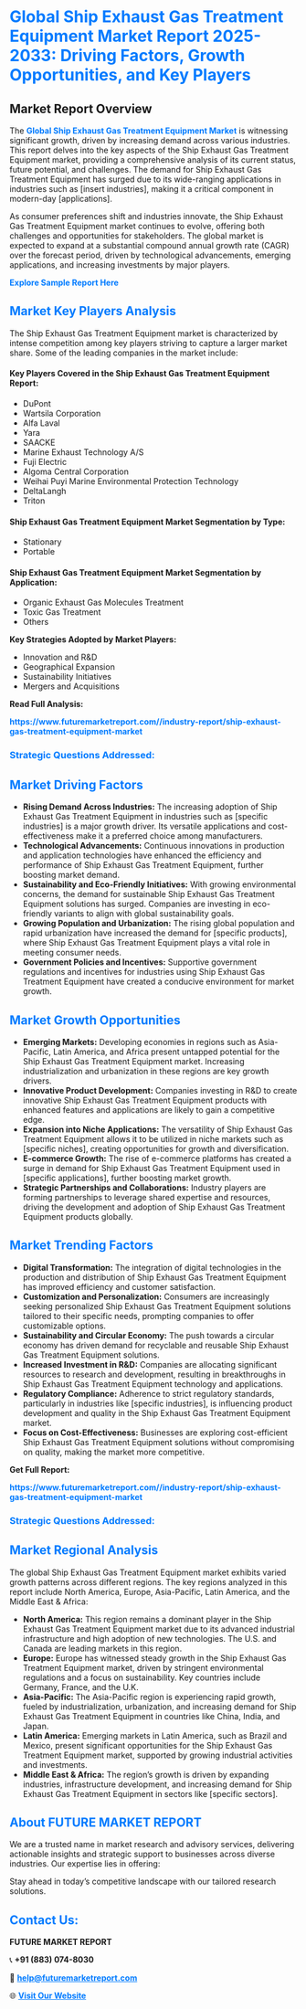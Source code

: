 <h1 style="color: #007BFF;">Global Ship Exhaust Gas Treatment Equipment Market Report 2025-2033: Driving Factors, Growth Opportunities, and Key Players</h1>

<section id="overview">
<h2>Market Report Overview</h2>
<p>The <a href="https://www.futuremarketreport.com//industry-report/ship-exhaust-gas-treatment-equipment-market" style="color: #007BFF; text-decoration: none;"><strong>Global Ship Exhaust Gas Treatment Equipment Market</strong></a> is witnessing significant growth, driven by increasing demand across various industries. This report delves into the key aspects of the Ship Exhaust Gas Treatment Equipment market, providing a comprehensive analysis of its current status, future potential, and challenges. The demand for Ship Exhaust Gas Treatment Equipment has surged due to its wide-ranging applications in industries such as [insert industries], making it a critical component in modern-day [applications].</p>
<p>As consumer preferences shift and industries innovate, the Ship Exhaust Gas Treatment Equipment market continues to evolve, offering both challenges and opportunities for stakeholders. The global market is expected to expand at a substantial compound annual growth rate (CAGR) over the forecast period, driven by technological advancements, emerging applications, and increasing investments by major players.</p>
</section>

<section id="overview">
<p><a href="https://www.futuremarketreport.com//request-sample/reportId=91224" style="color: #007BFF; text-decoration: none;"><strong>Explore Sample Report Here</strong></a></p>
</section>

<section id="key-players">
<h2 style="color: #007BFF;">Market Key Players Analysis</h2>
<p>The Ship Exhaust Gas Treatment Equipment market is characterized by intense competition among key players striving to capture a larger market share. Some of the leading companies in the market include:</p>
<h4>Key Players Covered in the Ship Exhaust Gas Treatment Equipment Report:</h4>
<ul><li>DuPont</li><li>Wartsila Corporation</li><li>Alfa Laval</li><li>Yara</li><li>SAACKE</li><li>Marine Exhaust Technology A/S</li><li>Fuji Electric</li><li>Algoma Central Corporation</li><li>Weihai Puyi Marine Environmental Protection Technology</li><li>DeltaLangh</li><li>Triton</li></ul>
<h4>Ship Exhaust Gas Treatment Equipment Market Segmentation by Type:</h4>
<ul><li>Stationary</li><li>Portable</li></ul>

<h4>Ship Exhaust Gas Treatment Equipment Market Segmentation by Application:</h4>
<ul><li>Organic Exhaust Gas Molecules Treatment</li><li>Toxic Gas Treatment</li><li>Others</li></ul>
<p><strong>Key Strategies Adopted by Market Players:</strong></p>
<ul>
<li>Innovation and R&D</li>
<li>Geographical Expansion</li>
<li>Sustainability Initiatives</li>
<li>Mergers and Acquisitions</li>
</ul>
</section>

<section>
<p><strong>Read Full Analysis: </strong></p><a href="https://www.futuremarketreport.com//industry-report/ship-exhaust-gas-treatment-equipment-market" style="color: #007BFF; text-decoration: none;"><strong>https://www.futuremarketreport.com//industry-report/ship-exhaust-gas-treatment-equipment-market</strong></a>
<h3 style="color: #007BFF;">Strategic Questions Addressed:</h3>
</section>

<section id="driving-factors">
<h2 style="color: #007BFF;">Market Driving Factors</h2>
<ul>
<li><strong>Rising Demand Across Industries:</strong> The increasing adoption of Ship Exhaust Gas Treatment Equipment in industries such as [specific industries] is a major growth driver. Its versatile applications and cost-effectiveness make it a preferred choice among manufacturers.</li>
<li><strong>Technological Advancements:</strong> Continuous innovations in production and application technologies have enhanced the efficiency and performance of Ship Exhaust Gas Treatment Equipment, further boosting market demand.</li>
<li><strong>Sustainability and Eco-Friendly Initiatives:</strong> With growing environmental concerns, the demand for sustainable Ship Exhaust Gas Treatment Equipment solutions has surged. Companies are investing in eco-friendly variants to align with global sustainability goals.</li>
<li><strong>Growing Population and Urbanization:</strong> The rising global population and rapid urbanization have increased the demand for [specific products], where Ship Exhaust Gas Treatment Equipment plays a vital role in meeting consumer needs.</li>
<li><strong>Government Policies and Incentives:</strong> Supportive government regulations and incentives for industries using Ship Exhaust Gas Treatment Equipment have created a conducive environment for market growth.</li>
</ul>
</section>

<section id="growth-opportunities">
<h2 style="color: #007BFF;">Market Growth Opportunities</h2>
<ul>
<li><strong>Emerging Markets:</strong> Developing economies in regions such as Asia-Pacific, Latin America, and Africa present untapped potential for the Ship Exhaust Gas Treatment Equipment market. Increasing industrialization and urbanization in these regions are key growth drivers.</li>
<li><strong>Innovative Product Development:</strong> Companies investing in R&D to create innovative Ship Exhaust Gas Treatment Equipment products with enhanced features and applications are likely to gain a competitive edge.</li>
<li><strong>Expansion into Niche Applications:</strong> The versatility of Ship Exhaust Gas Treatment Equipment allows it to be utilized in niche markets such as [specific niches], creating opportunities for growth and diversification.</li>
<li><strong>E-commerce Growth:</strong> The rise of e-commerce platforms has created a surge in demand for Ship Exhaust Gas Treatment Equipment used in [specific applications], further boosting market growth.</li>
<li><strong>Strategic Partnerships and Collaborations:</strong> Industry players are forming partnerships to leverage shared expertise and resources, driving the development and adoption of Ship Exhaust Gas Treatment Equipment products globally.</li>
</ul>
</section>

<section id="trending-factors">
<h2 style="color: #007BFF;">Market Trending Factors</h2>
<ul>
<li><strong>Digital Transformation:</strong> The integration of digital technologies in the production and distribution of Ship Exhaust Gas Treatment Equipment has improved efficiency and customer satisfaction.</li>
<li><strong>Customization and Personalization:</strong> Consumers are increasingly seeking personalized Ship Exhaust Gas Treatment Equipment solutions tailored to their specific needs, prompting companies to offer customizable options.</li>
<li><strong>Sustainability and Circular Economy:</strong> The push towards a circular economy has driven demand for recyclable and reusable Ship Exhaust Gas Treatment Equipment solutions.</li>
<li><strong>Increased Investment in R&D:</strong> Companies are allocating significant resources to research and development, resulting in breakthroughs in Ship Exhaust Gas Treatment Equipment technology and applications.</li>
<li><strong>Regulatory Compliance:</strong> Adherence to strict regulatory standards, particularly in industries like [specific industries], is influencing product development and quality in the Ship Exhaust Gas Treatment Equipment market.</li>
<li><strong>Focus on Cost-Effectiveness:</strong> Businesses are exploring cost-efficient Ship Exhaust Gas Treatment Equipment solutions without compromising on quality, making the market more competitive.</li>
</ul>
</section>

<section>
<p><strong>Get Full Report: </strong></p><a href="https://www.futuremarketreport.com//industry-report/ship-exhaust-gas-treatment-equipment-market" style="color: #007BFF; text-decoration: none;"><strong>https://www.futuremarketreport.com//industry-report/ship-exhaust-gas-treatment-equipment-market</strong></a>
<h3 style="color: #007BFF;">Strategic Questions Addressed:</h3>
</section>


<section id="regional-analysis">
<h2 style="color: #007BFF;">Market Regional Analysis</h2>
<p>The global Ship Exhaust Gas Treatment Equipment market exhibits varied growth patterns across different regions. The key regions analyzed in this report include North America, Europe, Asia-Pacific, Latin America, and the Middle East & Africa:</p>
<ul>
<li><strong>North America:</strong> This region remains a dominant player in the Ship Exhaust Gas Treatment Equipment market due to its advanced industrial infrastructure and high adoption of new technologies. The U.S. and Canada are leading markets in this region.</li>
<li><strong>Europe:</strong> Europe has witnessed steady growth in the Ship Exhaust Gas Treatment Equipment market, driven by stringent environmental regulations and a focus on sustainability. Key countries include Germany, France, and the U.K.</li>
<li><strong>Asia-Pacific:</strong> The Asia-Pacific region is experiencing rapid growth, fueled by industrialization, urbanization, and increasing demand for Ship Exhaust Gas Treatment Equipment in countries like China, India, and Japan.</li>
<li><strong>Latin America:</strong> Emerging markets in Latin America, such as Brazil and Mexico, present significant opportunities for the Ship Exhaust Gas Treatment Equipment market, supported by growing industrial activities and investments.</li>
<li><strong>Middle East & Africa:</strong> The region’s growth is driven by expanding industries, infrastructure development, and increasing demand for Ship Exhaust Gas Treatment Equipment in sectors like [specific sectors].</li>
</ul>
</section>

<footer>
<h2 style="color: #007BFF;">About FUTURE MARKET REPORT</h2>
<p>We are a trusted name in market research and advisory services, delivering actionable insights and strategic support to businesses across diverse industries. Our expertise lies in offering:</p>

<p>Stay ahead in today’s competitive landscape with our tailored research solutions.</p>

<h2 style="color: #007BFF;">Contact Us:</h2>
<p><strong>FUTURE MARKET REPORT</strong></p>
<p>📞 <strong>+91 (883) 074-8030</strong></p>
<p>📧 <strong><a href="mailto:help@futuremarketreport.com" style="color: #007BFF;">help@futuremarketreport.com</a></strong></p>
<p>🌐 <strong><a href="https://www.futuremarketreport.com/" style="color: #007BFF;">Visit Our Website</a></strong></p>
</footer>